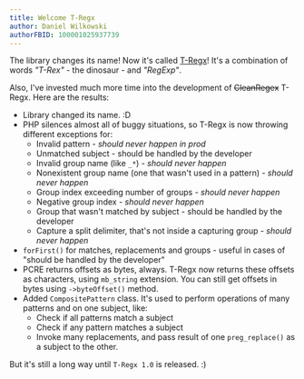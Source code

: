 ```yaml
---
title: Welcome T-Regx
author: Daniel Wilkowski
authorFBID: 100001025937739
---
```


The library changes its name! Now it's called [T-Regx](https://github.com/T-Regx/T-Regx)! It's a combination of 
words *"T-Rex"* - the dinosaur - and *"RegExp"*.

Also, I've invested much more time into the development of ~~CleanRegex~~ T-Regx. Here are the results:
 - Library changed its name. :D
 - PHP silences almost all of buggy situations, so T-Regx is now throwing different exceptions for:
   - Invalid pattern - *should never happen in prod*
   - Unmatched subject - should be handled by the developer
   - Invalid group name (like `_*`) - *should never happen*
   - Nonexistent group name (one that wasn't used in a pattern) - *should never happen*
   - Group index exceeding number of groups - *should never happen*
   - Negative group index - *should never happen*
   - Group that wasn't matched by subject - should be handled by the developer
   - Capture a split delimiter, that's not inside a capturing group - *should never happen*
 - `forFirst()` for matches, replacements and groups - useful in cases of "should be handled by the developer"
 - PCRE returns offsets as bytes, always. T-Regx now returns these offsets as characters, using `mb_string` extension.
   You can still get offsets in bytes using `->byteOffset()` method.
 - Added `CompositePattern` class. It's used to perform operations of many patterns and on one subject, like:
   - Check if all patterns match a subject
   - Check if any pattern matches a subject
   - Invoke many replacements, and pass result of one `preg_replace()` as a subject to the other.

But it's still a long way until `T-Regx 1.0` is released. :)
